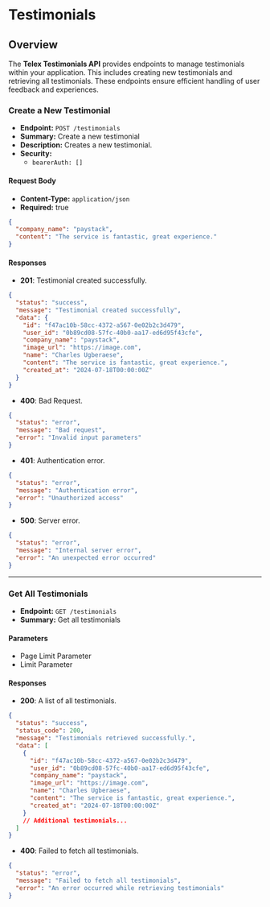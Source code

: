 # Testimonials

## Overview
The **Telex Testimonials API** provides endpoints to manage testimonials within your application. This includes creating new testimonials and retrieving all testimonials. These endpoints ensure efficient handling of user feedback and experiences.

### Create a New Testimonial
- **Endpoint:** `POST /testimonials`
- **Summary:** Create a new testimonial
- **Description:** Creates a new testimonial.
- **Security:** 
  - `bearerAuth: []`

#### Request Body
- **Content-Type:** `application/json`
- **Required:** true
```json
{
  "company_name": "paystack",
  "content": "The service is fantastic, great experience."
}
```

#### Responses
- **201**: Testimonial created successfully.
```json
{
  "status": "success",
  "message": "Testimonial created successfully",
  "data": {
    "id": "f47ac10b-58cc-4372-a567-0e02b2c3d479",
    "user_id": "0b89cd08-57fc-40b0-aa17-ed6d95f43cfe",
    "company_name": "paystack",
    "image_url": "https://image.com",
    "name": "Charles Ugberaese",
    "content": "The service is fantastic, great experience.",
    "created_at": "2024-07-18T00:00:00Z"
  }
}
```
- **400**: Bad Request.
```json
{
  "status": "error",
  "message": "Bad request",
  "error": "Invalid input parameters"
}
```
- **401**: Authentication error.
```json
{
  "status": "error",
  "message": "Authentication error",
  "error": "Unauthorized access"
}
```
- **500**: Server error.
```json
{
  "status": "error",
  "message": "Internal server error",
  "error": "An unexpected error occurred"
}
```

---

### Get All Testimonials
- **Endpoint:** `GET /testimonials`
- **Summary:** Get all testimonials

#### Parameters
- Page Limit Parameter
- Limit Parameter

#### Responses
- **200**: A list of all testimonials.
```json
{
  "status": "success",
  "status_code": 200,
  "message": "Testimonials retrieved successfully.",
  "data": [
    {
      "id": "f47ac10b-58cc-4372-a567-0e02b2c3d479",
      "user_id": "0b89cd08-57fc-40b0-aa17-ed6d95f43cfe",
      "company_name": "paystack",
      "image_url": "https://image.com",
      "name": "Charles Ugberaese",
      "content": "The service is fantastic, great experience.",
      "created_at": "2024-07-18T00:00:00Z"
    }
    // Additional testimonials...
  ]
}
```
- **400**: Failed to fetch all testimonials.
```json
{
  "status": "error",
  "message": "Failed to fetch all testimonials",
  "error": "An error occurred while retrieving testimonials"
}
```
